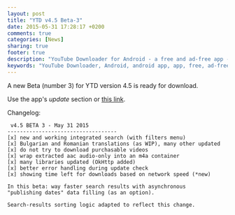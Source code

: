 ```yaml
---
layout: post
title: "YTD v4.5 Beta-3"
date: 2015-05-31 17:28:17 +0200
comments: true
categories: [News]
sharing: true
footer: true
description: "YouTube Downloader for Android - a free and ad-free app - new version"
keywords: "YouTube Downloader, Android, android app, app, free, ad-free, no ads, dentex, video, YouTube, downloader, FFmpeg, audio, music, video, extraction, mp3, easy, dentex, 1080p, 720p, HD, 3gp, webm, mp4, m4a, ogg, flv"
---
```

A new Beta (number 3) for YTD version 4.5 is ready for download.

Use the app's *update* section or [this link](http://dentex.github.io/files/apk/beta/dentex.youtube.downloader_v4.5_beta_3.apk).

Changelog:

     v4.5 BETA 3 - May 31 2015
    -----------------------------------
    [x] new and working integrated search (with filters menu)
    [x] Bulgarian and Romanian translations (as WIP), many other updated
    [x] do not try to download purchasable videos
    [x] wrap extracted aac audio-only into an m4a container
    [x] many libraries updated (OkHttp added)
    [x] better error handling during update check
    [x] showing time left for downloads based on network speed (*new)
    
    In this beta: way faster search results with asynchronous 
    "publishing dates" data filling (as an option).

    Search-results sorting logic adapted to reflect this change.
